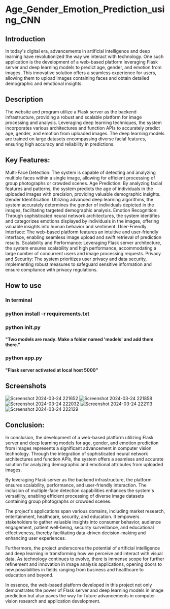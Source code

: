 # Age_Gender_Emotion_Prediction_using_CNN


## Introduction
In today's digital era, advancements in artificial intelligence and deep learning have revolutionized the way we interact with technology. One such application is the development of a web-based platform leveraging Flask server and deep learning models to predict age, gender, and emotion from images. This innovative solution offers a seamless experience for users, allowing them to upload images containing faces and obtain detailed demographic and emotional insights.

## Description
The website and program utilize a Flask server as the backend infrastructure, providing a robust and scalable platform for image processing and analysis. Leveraging deep learning techniques, the system incorporates various architectures and function APIs to accurately predict age, gender, and emotion from uploaded images. The deep learning models are trained on large datasets encompassing diverse facial features, ensuring high accuracy and reliability in predictions.

## Key Features:

Multi-Face Detection: The system is capable of detecting and analyzing multiple faces within a single image, allowing for efficient processing of group photographs or crowded scenes.
Age Prediction: By analyzing facial features and patterns, the system predicts the age of individuals in the uploaded images with precision, providing valuable demographic insights.
Gender Identification: Utilizing advanced deep learning algorithms, the system accurately determines the gender of individuals depicted in the images, facilitating targeted demographic analysis.
Emotion Recognition: Through sophisticated neural network architectures, the system identifies and categorizes emotions displayed by individuals in the images, offering valuable insights into human behavior and sentiment.
User-Friendly Interface: The web-based platform features an intuitive and user-friendly interface, enabling seamless image upload and swift retrieval of prediction results.
Scalability and Performance: Leveraging Flask server architecture, the system ensures scalability and high performance, accommodating a large number of concurrent users and image processing requests.
Privacy and Security: The system prioritizes user privacy and data security, implementing robust measures to safeguard sensitive information and ensure compliance with privacy regulations.

## How to use 

### In  terminal
### python install -r requirements.txt
### python __init__.py
#### "Two models are ready. Make a folder named 'models' and add them there."
### python app.py
#### "Flask server activated at local host 5000"

## Screenshots

![Screenshot 2024-03-24 221652](https://github.com/tushargandhi77/web-dev-2.0/assets/104029815/27ca25ed-da6a-4564-a971-00be2985f0c7)
![Screenshot 2024-03-24 221858](https://github.com/tushargandhi77/web-dev-2.0/assets/104029815/0225f516-e26c-48ea-b835-34fe9b85e5f2)
![Screenshot 2024-03-24 222032](https://github.com/tushargandhi77/web-dev-2.0/assets/104029815/17c8a8bd-4343-42b4-97ba-f64f2e87a26d)
![Screenshot 2024-03-24 222113](https://github.com/tushargandhi77/web-dev-2.0/assets/104029815/443513b8-c984-475f-b6ad-625646464163)
![Screenshot 2024-03-24 222129](https://github.com/tushargandhi77/web-dev-2.0/assets/104029815/68440c6c-ed3a-4fd8-b0c9-8e186cee880d)




## Conclusion:

In conclusion, the development of a web-based platform utilizing Flask server and deep learning models for age, gender, and emotion prediction from images represents a significant advancement in computer vision technology. Through the integration of sophisticated neural network architectures and function APIs, the system offers a seamless and accurate solution for analyzing demographic and emotional attributes from uploaded images.

By leveraging Flask server as the backend infrastructure, the platform ensures scalability, performance, and user-friendly interaction. The inclusion of multiple-face detection capabilities enhances the system's versatility, enabling efficient processing of diverse image datasets containing group photographs or crowded scenes.

The project's applications span various domains, including market research, entertainment, healthcare, security, and education. It empowers stakeholders to gather valuable insights into consumer behavior, audience engagement, patient well-being, security surveillance, and educational effectiveness, thereby facilitating data-driven decision-making and enhancing user experiences.

Furthermore, the project underscores the potential of artificial intelligence and deep learning in transforming how we perceive and interact with visual data. As technology continues to evolve, there is immense scope for further refinement and innovation in image analysis applications, opening doors to new possibilities in fields ranging from business and healthcare to education and beyond.

In essence, the web-based platform developed in this project not only demonstrates the power of Flask server and deep learning models in image prediction but also paves the way for future advancements in computer vision research and application development.







